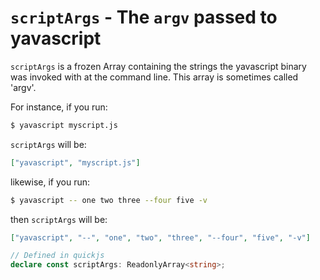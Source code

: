 # `scriptArgs` - The `argv` passed to yavascript

`scriptArgs` is a frozen Array containing the strings the yavascript binary was invoked with at the command line. This array is sometimes called 'argv'.

For instance, if you run:

```sh
$ yavascript myscript.js
```

`scriptArgs` will be:

```json
["yavascript", "myscript.js"]
```

likewise, if you run:

```sh
$ yavascript -- one two three --four five -v
```

then `scriptArgs` will be:

```json
["yavascript", "--", "one", "two", "three", "--four", "five", "-v"]
```

```ts
// Defined in quickjs
declare const scriptArgs: ReadonlyArray<string>;
```
